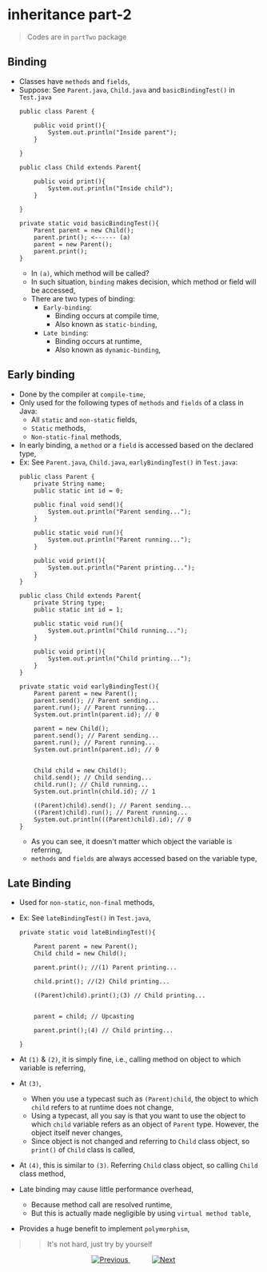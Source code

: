 

# inheritance part-2

> Codes are in `partTwo` package

## Binding
- Classes have `methods` and `fields`,
- Suppose: See `Parent.java`, `Child.java` and `basicBindingTest()` in `Test.java` 
    ```
    public class Parent {
    
        public void print(){
            System.out.println("Inside parent");
        }
        
    }
    ```
    ```
    public class Child extends Parent{
    
        public void print(){
            System.out.println("Inside child");
        }
    
    }
    ```
    ```
    private static void basicBindingTest(){
        Parent parent = new Child();
        parent.print(); <------ (a)
        parent = new Parent();
        parent.print();
    }
    ```
  - In `(a)`, which method will be called?
  - In such situation, `binding` makes decision, which method or field will be accessed,
  - There are two types of binding:
    - `Early-binding`:
      - Binding occurs at compile time,
      - Also known as `static-binding`,
    - `Late binding`:
      - Binding occurs at runtime, 
      - Also known as `dynamic-binding`,


## Early binding
- Done by the compiler at `compile-time`,
- Only used for the following types of `methods` and `fields` of a class in Java:
  - All `static` and `non-static` fields,
  - `Static` methods,
  - `Non-static-final` methods,
- In early binding, a `method` or a `field` is accessed based on the declared type,
- Ex: See `Parent.java`, `Child.java`, `earlyBindingTest()` in `Test.java`:
    ```
    public class Parent {
        private String name;
        public static int id = 0;
    
        public final void send(){
            System.out.println("Parent sending...");
        }
    
        public static void run(){
            System.out.println("Parent running...");
        }
    
        public void print(){
            System.out.println("Parent printing...");
        }
    }
    ```
    ```
    public class Child extends Parent{
        private String type;
        public static int id = 1;
    
        public static void run(){
            System.out.println("Child running...");
        }
    
        public void print(){
            System.out.println("Child printing...");
        }
    }
    ```
    ```
    private static void earlyBindingTest(){
        Parent parent = new Parent(); 
        parent.send(); // Parent sending...
        parent.run(); // Parent running...
        System.out.println(parent.id); // 0
    
        parent = new Child(); 
        parent.send(); // Parent sending...
        parent.run(); // Parent running...
        System.out.println(parent.id); // 0
    
    
        Child child = new Child(); 
        child.send(); // Child sending...
        child.run(); // Child running...
        System.out.println(child.id); // 1
    
        ((Parent)child).send(); // Parent sending...
        ((Parent)child).run(); // Parent running...
        System.out.println(((Parent)child).id); // 0
    }
    ```
  - As you can see, it doesn't matter which object the variable is referring,
  - `methods` and `fields` are always accessed based on the variable type,


## Late Binding
- Used for `non-static`, `non-final` methods,
- Ex: See `lateBindingTest()` in `Test.java`,
    ```
    private static void lateBindingTest(){
    
        Parent parent = new Parent();
        Child child = new Child();
    
        parent.print(); //(1) Parent printing...
    
        child.print(); //(2) Child printing...
    
        ((Parent)child).print();(3) // Child printing...
    
    
        parent = child; // Upcasting
    
        parent.print();(4) // Child printing...
    
    }
    ```
- At `(1)` & `(2)`, it is simply fine, i.e., calling method on object to which variable is referring,
- At `(3)`, 
  - When you use a typecast such as `(Parent)child`, the object to which `child` refers to at runtime does not change,
  - Using a typecast, all you say is that you want to use the object to which `child` variable refers as an object of `Parent` type. However, the object itself never changes,
  - Since object is not changed and referring to `Child` class object, so `print()` of `Child` class is called,
- At `(4)`, this is similar to `(3)`. Referring `Child` class object, so calling `Child` class method,

- Late binding may cause little performance overhead,
  - Because method call are resolved runtime,
  - But this is actually made negligible by using `virtual method table`,
- Provides a huge benefit to implement `polymorphism`,

>> It's not hard, just try by yourself
    
    
    



<!-- bottom_nav_bar_1243 -->
<div align="center">
<a href="https://github.com/abusaeed2433/JavaInREADME/tree/main/inheritance/part1/">
    <img src="https://img.shields.io/badge/◀%20Previous-blue?style=for-the-badge" alt="Previous">
</a>
&nbsp;&nbsp;&nbsp;&nbsp;&nbsp;&nbsp;&nbsp;&nbsp;&nbsp;&nbsp;
<a href="https://github.com/abusaeed2433/JavaInREADME/tree/main/inheritance/part3/">
    <img src="https://img.shields.io/badge/Next%20▶-blue?style=for-the-badge" alt="Next">
</a>
</div>
<!-- bottom_nav_bar_1243 -->
    